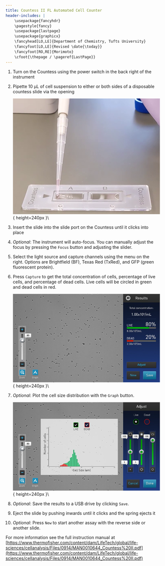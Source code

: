 ```yaml
---
title: Countess II FL Automated Cell Counter
header-includes: |
    \usepackage{fancyhdr}
    \pagestyle{fancy}
    \usepackage{lastpage}
    \usepackage{graphicx}
    \fancyhead[LO,LE]{Department of Chemistry, Tufts University}
    \fancyfoot[LO,LE]{Revised \date{\today}}
    \fancyfoot[RO,RE]{Morimoto}
    \cfoot{\thepage / \pageref{LastPage}}
---
```


1. Turn on the Countess using the power switch in the back right of the
   instrument
2. Pipette 10 µL of cell suspension to either or both sides of a
   disposable countess slide via the opening

   ![slide](.\images\countess_slide.png){ height=240px }\
3. Insert the slide into the slide port on the Countess until it clicks into
   place
4. *Optional*: The instrument will auto-focus. You can manually adjust the focus
   by pressing the `Focus` button and adjusting the slider.
5. Select the light source and capture channels using the menu on the right.
   Options are Brightfield (BF), Texas Red (TxRed), and GFP (green fluorescent protein).
6. Press `Capture` to get the total concentration of cells, percentage of live
   cells, and percentage of dead cells. Live cells will be circled in green and
   dead cells in red.

   ![results](.\images\results.png){ height=240px }\
7. *Optional*: Plot the cell size distribution with the `Graph` button.

    ![graph](.\images\graph.png){ height=240px }\
8. *Optional*: Save the results to a USB drive by clicking `Save`.
9. Eject the slide by pushing inwards until it clicks and the spring ejects it
10. *Optional*: Press `New` to start another assay with the reverse side or
   another slide.

For more information see the full instruction manual at
[https://www.thermofisher.com/content/dam/LifeTech/global/life-sciences/cellanalysis/Files/0914/MAN0010644_Countess%20II.pdf](https://www.thermofisher.com/content/dam/LifeTech/global/life-sciences/cellanalysis/Files/0914/MAN0010644_Countess%20II.pdf)
